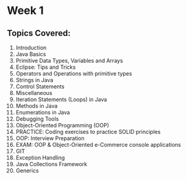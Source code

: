 # Week 1

## Topics Covered:

1. Introduction
2. Java Basics
3. Primitive Data Types, Variables and Arrays
4. Eclipse: Tips and Tricks
5. Operators and Operations with primitive types
6. Strings in Java
7. Control Statements
8. Miscellaneous
9. Iteration Statements (Loops) in Java
10. Methods in Java
11. Enumerations in Java
12. Debugging Tools
13. Object-Oriented Programming (OOP)
14. PRACTICE: Coding exercises to practice SOLID principles
15. OOP: Interview Preparation
16. EXAM: OOP & Object-Oriented e-Commerce console applications
17. GIT
18. Exception Handling
19. Java Collections Framework
20. Generics
